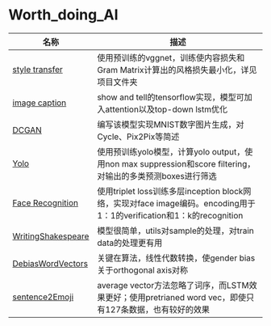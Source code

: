 # Worth_doing_AI

名称 | 描述
--- | ---
[style transfer](style_tansfer/) | 使用预训练的vggnet，训练使内容损失和Gram Matrix计算出的风格损失最小化，详见项目文件夹
[image caption](image_caption/) | show and tell的tensorflow实现，模型可加入attention以及top-down lstm优化
[DCGAN](DCGAN/) | 编写该模型实现MNIST数字图片生成，对Cycle、Pix2Pix等简述
[Yolo](Yolo/) | 使用预训练yolo模型，计算yolo output，使用non max suppression和score filtering，对输出的多类预测boxes进行筛选
[Face Recognition](FaceRecognition/) | 使用triplet loss训练多层inception block网络，实现对face image编码。encoding用于1：1的verification和1：k的recognition
[WritingShakespeare](WritingShakespeare/) | 模型很简单，utils对sample的处理，对train data的处理更有用
[DebiasWordVectors](DebiasWordVectors/) | 关键在算法，线性代数转换，使gender bias关于orthogonal axis对称
[sentence2Emoji](sentence2Emoji/) | average vector方法忽略了词序，而LSTM效果更好；使用pretrianed word vec，即使只有127条数据，也有较好的效果
